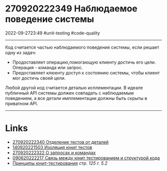 # 270920222349 Наблюдаемое поведение системы
2022-09-2723:49
#unit-testing #code-quality
***
Код считается частью наблюдаемого поведения системы, если решает одну из задач:
- Продоставляет операцию,помогающую клиенту достичь его цели. Операция - команда или запрос.
- Предоставляет клюенту доступ к состоянию системы, чтобы клиент мог достичь своей цели.

Любой другой код считается деталью исплементации.
В идеале публичный API системы должен совпадать с наблюдаемым поведением, а все детали имплементации должны быть скрыты в приватном API.
***
# Links
- [270920222340 Отделение тестов от деталей](270920222340%20Отделение%20тестов%20от%20деталей.md)
- [140920221503 Изоляция юнит тестов](140920221503%20Изоляция%20юнит%20тестов.md)
- [270920222322 О запросах и командах](270920222322%20О%20запросах%20и%20командах.md)
- [090620222217 Связь между юнит тестированием и структурой кода](090620222217%20Связь%20между%20юнит%20тестированием%20и%20структурой%20кода.md)
- [Принципы юнит-тестирования](Принципы%20юнит-тестирования.md) *стр. 125 г. 5.2*